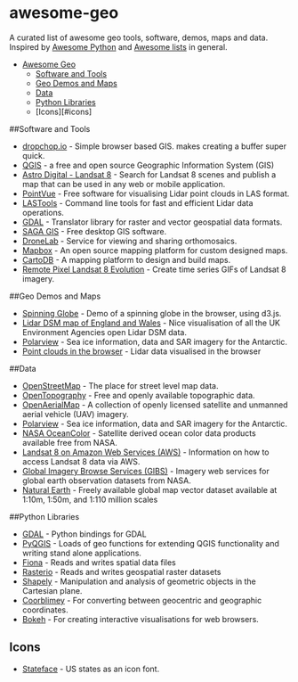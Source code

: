 # awesome-geo
A curated list of awesome geo tools, software, demos, maps and data. Inspired by [Awesome Python](http://awesome-python.com/) and [Awesome lists](https://github.com/sindresorhus/awesome) in general.


- [Awesome Geo](#awesome-geo)
    - [Software and Tools](#software-and-tools)
    - [Geo Demos and Maps](#geo-demos-and-maps)
    - [Data](#data)
    - [Python Libraries](#python-libraries)
    - [Icons][#icons]

##Software and Tools

* [dropchop.io](http://dropchop.io) - Simple browser based GIS. makes creating a buffer super quick.
* [QGIS](http://qgis.org) - a free and open source Geographic Information System (GIS)
* [Astro Digital - Landsat 8](https://fetch.astrodigital.com) - Search for Landsat 8 scenes and publish a map that can be used in any web or mobile application.
* [PointVue](http://pointvue-le.software.informer.com/7.0/) - Free software for visualising Lidar point clouds in LAS format.
* [LASTools](http://rapidlasso.com/lastools/) - Command line tools for fast and efficient Lidar data operations.
* [GDAL](http://www.gdal.org/) - Translator library for raster and vector geospatial data formats. 
* [SAGA GIS](http://saga-gis.sourceforge.net/en/) - Free desktop GIS software.
* [DroneLab](https://www.dronelab.io/) - Service for viewing and sharing orthomosaics.
* [Mapbox](https://www.mapbox.com/) - An open source mapping platform for custom designed maps.
* [CartoDB](https://cartodb.com/) - A mapping platform to design and build maps. 
* [Remote Pixel Landsat 8 Evolution](http://remotepixel.ca/webmapping/landsat8evolution.html) - Create time series GIFs of Landsat 8 imagery.

##Geo Demos and Maps 

* [Spinning Globe](https://www.jasondavies.com/maps/rotate/) - Demo of a spinning globe in the browser, using d3.js.
* [Lidar DSM map of England and Wales](https://houseprices.io/lab/lidar/map) - Nice visualisation of all the UK Environment Agencies open Lidar DSM data. 
* [Polarview](http://www.polarview.aq/antarctic) - Sea ice information, data and SAR imagery for the Antarctic. 
* [Point clouds in the browser](http://ahn2.pointclouds.nl/) - Lidar data visualised in the browser

##Data

* [OpenStreetMap](https://www.openstreetmap.org) - The place for street level map data.
* [OpenTopography](http://www.opentopography.org/) - Free and openly available topographic data.
* [OpenAerialMap](http://openaerialmap.org/) - A collection of openly licensed satellite and unmanned aerial vehicle (UAV) imagery.
* [Polarview](http://www.polarview.aq/antarctic) - Sea ice information, data and SAR imagery for the Antarctic. 
* [NASA OceanColor](http://oceancolor.gsfc.nasa.gov/cms/) - Satellite derived ocean color data products available free from NASA.
* [Landsat 8 on Amazon Web Services (AWS)](https://aws.amazon.com/public-data-sets/landsat/) - Information on how to access Landsat 8 data via AWS. 
* [Global Imagery Browse Services (GIBS)](https://earthdata.nasa.gov/about/science-system-description/eosdis-components/global-imagery-browse-services-gibs) - Imagery web services for global earth observation datasets from NASA.
* [Natural Earth](http://www.naturalearthdata.com/) - Freely available global map vector dataset available at 1:10m, 1:50m, and 1:110 million scales 

##Python Libraries

* [GDAL](https://pypi.python.org/pypi/GDAL/) - Python bindings for GDAL
* [PyQGIS](http://docs.qgis.org/testing/en/docs/pyqgis_developer_cookbook/) - Loads of geo functions for extending QGIS functionality and writing stand alone applications.
* [Fiona](https://pypi.python.org/pypi/Fiona) - Reads and writes spatial data files
* [Rasterio](https://pypi.python.org/pypi/rasterio) - Reads and writes geospatial raster datasets 
* [Shapely](https://pypi.python.org/pypi/Shapely) - Manipulation and analysis of geometric objects in the Cartesian plane.
* [Coorblimey](https://pypi.python.org/pypi/coorblimey/0.1) - For converting between geocentric and geographic coordinates. 
* [Bokeh](http://bokeh.pydata.org/en/latest/) - For creating interactive visualisations for web browsers.

## Icons

* [Stateface](https://propublica.github.io/stateface) - US states as an icon font.
